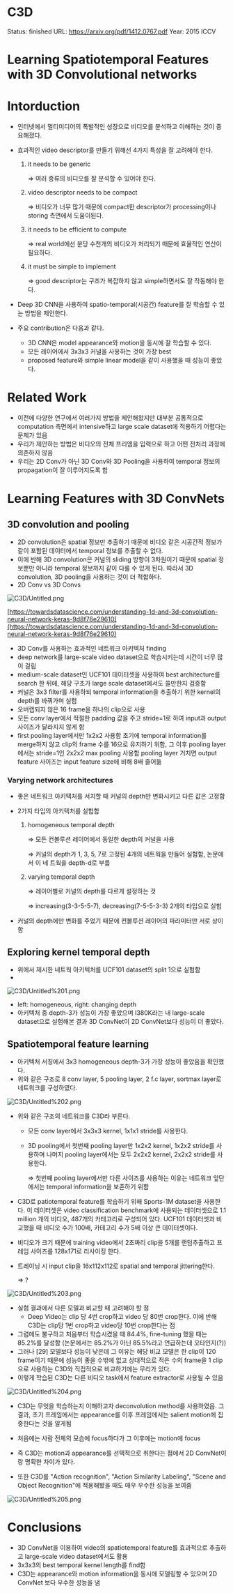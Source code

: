 # C3D

Status: finished
URL: https://arxiv.org/pdf/1412.0767.pdf
Year: 2015 ICCV

# Learning Spatiotemporal Features with 3D Convolutional networks

# Intorduction

- 인터넷에서 멀티미디어의 폭발적인 성장으로 비디오를 분석하고 이해하는 것이 중요해졌다.
- 효과적인 video descriptor를 만들기 위해선 4가지 특성을 잘 고려해야 한다.
    1. it needs to be generic

        ⇒ 여러 종류의 비디오를 잘 분석할 수 있어야 한다.

    2. video descriptor needs to be compact

        ⇒ 비디오가 너무 많기 때문에 compact한 descriptor가 processing이나 storing 측면에서 도움이된다.

    3. it needs to be efficient to compute

        ⇒ real world에선 분당 수천개의 비디오가 처리되기 때문에 효율적인 연산이 필요하다.

    4. it must be simple to implement

        ⇒ good descriptor는 구조가 복잡하지 않고 simple하면서도 잘 작동해야 한다.

- Deep 3D CNN을 사용하여 spatio-temporal(시공간) feature를 잘 학습할 수 있는 방법을 제안한다.
- 주요 contribution은 다음과 같다.
    - 3D CNN은 model appearance와 motion을 동시에 잘 학습할 수 있다.
    - 모든 레이어에서 3x3x3 커널을 사용하는 것이 가장 best
    - proposed feature와 simple linear model을 같이 사용했을 때 성능이 좋았다.

# Related Work

- 이전에 다양한 연구에서 여러가지 방법을 제안해왔지만 대부분 공통적으로 computation 측면에서 intensive하고 large scale dataset에 적용하기 어렵다는 문제가 있음
- 우리가 제안하는 방법은 비디오의 전체 프리엠을 입력으로 하고 어떤 전처리 과정에 의존하지 않음
- 우리는 2D Conv가 아닌 3D Conv와 3D Pooling을 사용하여 temporal 정보의 propagation이 잘 이루어지도록 함

# Learning Features with 3D ConvNets

## 3D convolution and pooling

- 2D convolution은 spatial 정보만 추출하기 때문에 비디오 같은 시공간적 정보가 같이 포함된 데이터에서 temporal 정보를 추출할 수 없다.
- 이에 반해 3D convolution은 커널의 sliding 방향이 3차원이기 때문에 spatial 정보뿐만 아니라 temporal 정보까지 같이 다룰 수 있게 된다. 따라서 3D convolution, 3D pooling을 사용하는 것이 더 적합하다.
- 2D Conv vs 3D Convs

![C3D/Untitled.png](C3D/Untitled.png)

[https://towardsdatascience.com/understanding-1d-and-3d-convolution-neural-network-keras-9d8f76e29610](https://towardsdatascience.com/understanding-1d-and-3d-convolution-neural-network-keras-9d8f76e29610)

- 3D Conv를 사용하는 효과적인 네트워크 아키텍처 finding
- deep network를 large-scale video dataset으로 학습시키는데 시간이 너무 많이 걸림
- medium-scale dataset인 UCF101 데이터셋을 사용하여 best architecture를 search 한 뒤에, 해당 구조가 large scale dataset에서도 쓸만한지 검증함
- 커널은 3x3 filter를 사용하되 temporal information을 추출하기 위한 kernel의 depth를 바꿔가며 실험
- 오버랩되지 않은 16 frame을 하나의 clip으로 사용
- 모든 conv layer에서 적절한 padding 값을 주고 stride=1로 하여 input과 output 사이즈가 달라지지 않게 함
- first pooling layer에서만 1x2x2 사용함 초기에 temporal information를 merge하지 않고 clip의 frame 수를 16으로 유지하기 위함, 그 이후 pooling layer에서는 stride=1인 2x2x2 max pooling 사용함 pooling layer 거치면 output feature 사이즈는 input feature size에 비해 8배 줄어듦

### Varying network architectures

- 좋은 네트워크 아키텍처를 서치할 때 커널의 depth만 변화시키고 다른 값은 고정함
- 2가지 타입의 아키텍처를 실험함
    1. homogeneous temporal depth

        ⇒ 모든 컨볼루션 레이어에서 동일한 depth의 커널을 사용

        ⇒ 커널의 depth가 1, 3, 5, 7로 고정된 4개의 네트웍을 만들어 실험함, 논문에서 이 네   트웍을 depth-d로 부름

    2. varying temporal depth

        ⇒ 레이어별로 커널의 depth를 다르게 설정하는 것

        ⇒ increasing(3-3-5-5-7), decreasing(7-5-5-3-3) 2개의 타입으로 실험

- 커널의 depth에만 변화를 주었기 때문에 컨볼루션 레이어의 파라미터만 서로 상이함

## Exploring kernel temporal depth

- 위에서 제시한 네트웍 아키텍처를 UCF101 dataset의 split 1으로 실험함
- 

![C3D/Untitled%201.png](C3D/Untitled%201.png)

- left: homogeneous, right: changing depth
- 아키텍처 중 depth-3가 성능이 가장 좋았으며 I380K라는 내 large-scale dataset으로 실험해본 결과 3D ConvNet이 2D ConvNet보다 성능이 더 좋았다.

## Spatiotemporal feature learning

- 아키텍처 서칭에서 3x3 homogeneous depth-3가 가장 성능이 좋았음을 확인했다.
- 위와 같은 구조로 8 conv layer, 5 pooling layer, 2 f.c layer, sortmax layer로 네트워크를 구성하였다.

![C3D/Untitled%202.png](C3D/Untitled%202.png)

- 위와 같은 구조의 네트워크를 C3D라 부른다.
    - 모든 conv layer에서 3x3x3 kernel, 1x1x1 stride를 사용한다.
    - 3D pooling에서 첫번째 pooling layer만 1x2x2 kernel, 1x2x2 stride를 사용하며 나머지 pooling layer에서는 모두 2x2x2 kernel, 2x2x2 stride를 사용한다.

        ⇒ 첫번째 pooling layer에서만 다른 사이즈를 사용하는 이유는 네트워크 앞단에서는 temporal information을 보존하기 위함

- C3D로 patiotemporal feature를 학습하기 위해 Sports-1M dataset을 사용한다. 이 데이터셋은 video classification benchmark에 사용되는 데이터셋으로 1.1 million 개의 비디오, 487개의 카테고리로 구성되어 있다. UCF101 데이터셋과 비교했을 때 비디오 수가 100배, 카테고리 수가 5배 이상 큰 데이터셋이다.
- 비디오가 크기 때문에 training video에서 2초짜리 clip을 5개를 랜덤추출하고 프레임 사이즈를 128x171로 리사이징 한다.
- 트레이닝 시 input clip을 16x112x112로 spatial and temporal jittering한다.

    ⇒ ?

![C3D/Untitled%203.png](C3D/Untitled%203.png)

- 실험 결과에서 다른 모델과 비교할 때 고려해야 할 점
    - Deep Video는 clip 당 4번 crop하고 video 당 80번 crop한다. 이에 반해 C3D는 clip당 1번 crop하고 video당 10번 crop한다는 점
- 그럼에도 불구하고 처음부터 학습시켰을 때 84.4%, fine-tuning 했을 때는 85.2%를 달성함 (논문에서는 85.2%가 아닌 85.5%라고 언급하는데 오타인지(?))
- 그러나 [29] 모델보다 성능이 낮은데 그 이유는 해당 비교 모델은 한 clip이 120 frame이기 때문에 성능이 좋을 수밖에 없고 상대적으로 적은 수의 frame을 1 clip으로 사용하는 C3D와 직접적으로 비교하기에는 무리가 있다.
- 이렇게 학습된 C3D는 다른 비디오 task에서 feature extractor로 사용될 수 있음

![C3D/Untitled%204.png](C3D/Untitled%204.png)

- C3D는 무엇을 학습하는지 이해하고자 deconvolution method를 사용하였음. 그 결과, 초기 프레임에서는 appearance를 이후 프레임에서는 salient motion에 집중한다는 것을 알게됨
- 처음에는 사람 전체의 모습에 focus하다가 그 이후에는 motion에 focus
- 즉 C3D는 motion과 appearance를 선택적으로 취한다는 점에서 2D ConvNet이랑 명확한 차이가 있다.

- 또한 C3D를 "Action recognition", "Action Similarity Labeling", "Scene and Object Recognition"에 적용해봤을 때도 매우 우수한 성능을 보여줌

![C3D/Untitled%205.png](C3D/Untitled%205.png)

# Conclusions

- 3D ConvNet을 이용하여 video의 spatiotemporal feature를 효과적으로 추출하고 large-scale video dataset에서도 활용
- 3x3x3의 best temporal kernel length를 find함
- C3D는 appearance와 motion information을 동시에 모델링할 수 있으며 2D ConvNet 보다 우수한 성능을 냄
